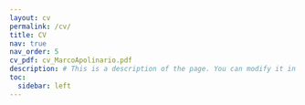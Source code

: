 ```yaml
---
layout: cv
permalink: /cv/
title: CV
nav: true
nav_order: 5
cv_pdf: cv_MarcoApolinario.pdf
description: # This is a description of the page. You can modify it in '_pages/cv.md'. You can also change or remove the top pdf download button.
toc:
  sidebar: left
---
```

